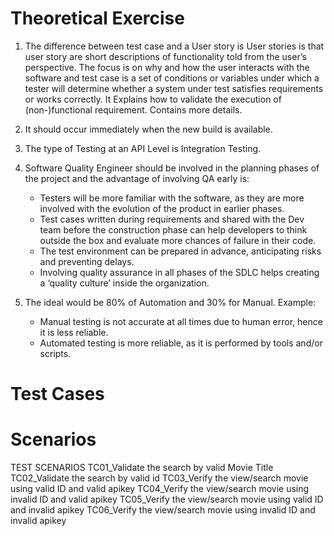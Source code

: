 # Theoretical Exercise

1.	The difference between test case and a User story is User stories is that user story are short descriptions of functionality told from the user’s perspective. The focus is on why and how the user interacts with the software and test case is a set of conditions or variables under which a tester will determine whether a system under test satisfies requirements or works correctly. It Explains how to validate the execution of (non-)functional requirement. Contains more details.

2.	It should occur immediately when the new build is available.

3.	The type of Testing at an API Level is Integration Testing.

4.	Software Quality Engineer should be involved in the planning phases of the project and the advantage of involving QA early is:
      -	Testers will be more familiar with the software, as they are more involved with the evolution of the product in earlier phases.
      -	Test cases written during requirements and shared with the Dev team before the construction phase can help      developers to think outside the box and evaluate more chances of failure in their code.
      - The test environment can be prepared in advance, anticipating risks and preventing delays.
      - Involving quality assurance in all phases of the SDLC helps creating a ‘quality culture’ inside the organization.
5.	The ideal would be 80% of Automation and 30% for Manual. Example:
      -	Manual testing is not accurate at all times due to human error, hence it is less reliable.
      -	Automated testing is more reliable, as it is performed by tools and/or scripts.



# Test Cases

# Scenarios

TEST SCENARIOS
TC01_Validate the search by valid Movie Title
TC02_Validate the search by valid id
TC03_Verify the view/search movie using valid ID and valid apikey
TC04_Verify the view/search movie using invalid ID and valid apikey
TC05_Verify the view/search movie using valid ID and invalid apikey
TC06_Verify the view/search movie using invalid ID and invalid apikey




